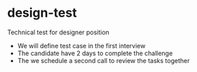 # design-test
Technical test for designer position

* We will define test case in the first interview
* The candidate have 2 days to complete the challenge
* The we schedule a second call to review the tasks together
